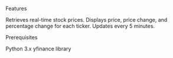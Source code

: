 Features

Retrieves real-time stock prices.
Displays price, price change, and percentage change for each ticker.
Updates every 5 minutes.

Prerequisites

Python 3.x
yfinance library
